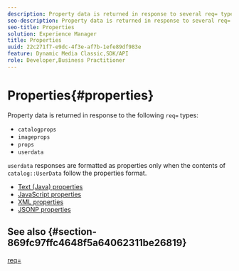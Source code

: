 ```yaml
---
description: Property data is returned in response to several req= types.
seo-description: Property data is returned in response to several req= types.
seo-title: Properties
solution: Experience Manager
title: Properties
uuid: 22c271f7-e9dc-4f3e-af7b-1efe89df983e
feature: Dynamic Media Classic,SDK/API
role: Developer,Business Practitioner
---
```


# Properties{#properties}

Property data is returned in response to the following `req=` types:

* `catalogprops` 
* `imageprops` 
* `props` 
* `userdata`

`userdata` responses are formatted as properties only when the contents of `catalog::UserData` follow the properties format.

* [Text (Java) properties](r-text-java-properties.md)
* [JavaScript properties](r-javascript-properties.md)
* [XML properties](r-xml-properties.md)
* [JSONP properties](r-json-properties.md)


## See also {#section-869fc97ffc4648f5a64062311be26819}

[req=](../../../../../../is-api/http-ref/image-serving-api-ref/c-http-protocol-reference/c-command-reference/r-req/r-req.md#reference-907cdb4a97034db7ad94695f25552e76) 
